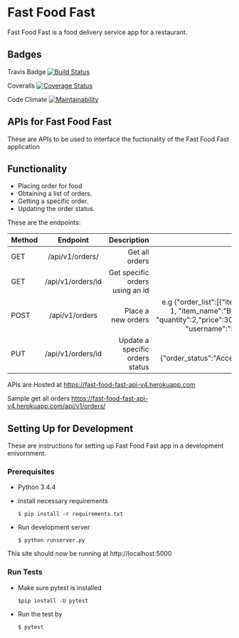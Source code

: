 # Fast Food Fast

Fast Food Fast is a food delivery service app for a restaurant.

## Badges
Travis Badge
[![Build Status](https://travis-ci.org/lindseyme/Fast-Food-Fast.svg?branch=api_ci)](https://travis-ci.org/lindseyme/Fast-Food-Fast)

Coveralls
[![Coverage Status](https://coveralls.io/repos/github/lindseyme/Fast-Food-Fast/badge.svg?branch=api_ci)](https://coveralls.io/github/lindseyme/Fast-Food-Fast?branch=api_ci)

Code Climate
[![Maintainability](https://api.codeclimate.com/v1/badges/d394577ec343cf74808c/maintainability)](https://codeclimate.com/github/lindseyme/Fast-Food-Fast/maintainability)

## APIs for Fast Food Fast
These are APIs to be used to interface the fuctionality of the Fast Food Fast application

## Functionality
- Placing order for food
- Obtaining a list of orders.
- Getting a specific order.
- Updating the order status.
 
These are the endpoints:

| Method  | Endpoint          | Description                      | Body                  |
| --------|:-----------------:| -------------------------------: |----------------------:|
| GET     | /api/v1/orders/   | Get all orders|                  |                       |
| GET     | /api/v1/orders/id | Get specific orders using an id  |                       |   
|POST     | /api/v1/orders    | Place a new orders               | e.g  {"order_list":[{"item_id": 1, "item_name":"Burger", "quantity":2,"price":30000}], "username":"Patra"}  |
|PUT      | /api/v1/orders/id | Update a specific orders status  | e.g  {"order_status":"Accepted"} |

APIs are Hosted at https://fast-food-fast-api-v4.herokuapp.com

Sample get all orders https://fast-food-fast-api-v4.herokuapp.com/api/v1/orders/

## Setting Up for Development

These are instructions for setting up Fast Food Fast app in a development enivornment.

### Prerequisites

- Python 3.4.4

- Install necessary requirements

  ```
  $ pip install -r requirements.txt
  ```

- Run development server
  ```
  $ python runserver.py
  ```

This site should now be running at http://localhost:5000

### Run Tests

- Make sure pytest is installed

  ```
  $pip install -U pytest
  ```
  
- Run the test by

  ```
  $ pytest
  ```
